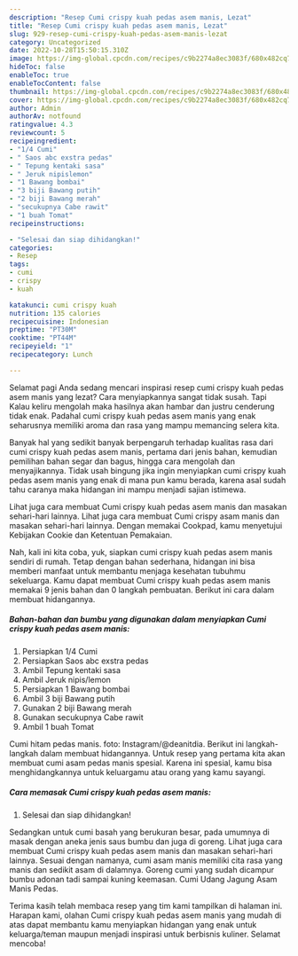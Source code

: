 ```yaml
---
description: "Resep Cumi crispy kuah pedas asem manis, Lezat"
title: "Resep Cumi crispy kuah pedas asem manis, Lezat"
slug: 929-resep-cumi-crispy-kuah-pedas-asem-manis-lezat
category: Uncategorized
date: 2022-10-28T15:50:15.310Z
image: https://img-global.cpcdn.com/recipes/c9b2274a8ec3083f/680x482cq70/cumi-crispy-kuah-pedas-asem-manis-foto-resep-utama.jpg
hideToc: false
enableToc: true
enableTocContent: false
thumbnail: https://img-global.cpcdn.com/recipes/c9b2274a8ec3083f/680x482cq70/cumi-crispy-kuah-pedas-asem-manis-foto-resep-utama.jpg
cover: https://img-global.cpcdn.com/recipes/c9b2274a8ec3083f/680x482cq70/cumi-crispy-kuah-pedas-asem-manis-foto-resep-utama.jpg
author: Admin
authorAv: notfound
ratingvalue: 4.3
reviewcount: 5
recipeingredient:
- "1/4 Cumi"
- " Saos abc exstra pedas"
- " Tepung kentaki sasa"
- " Jeruk nipislemon"
- "1 Bawang bombai"
- "3 biji Bawang putih"
- "2 biji Bawang merah"
- "secukupnya Cabe rawit"
- "1 buah Tomat"
recipeinstructions:

- "Selesai dan siap dihidangkan!"
categories:
- Resep
tags:
- cumi
- crispy
- kuah

katakunci: cumi crispy kuah 
nutrition: 135 calories
recipecuisine: Indonesian
preptime: "PT30M"
cooktime: "PT44M"
recipeyield: "1"
recipecategory: Lunch

---
```



Selamat pagi Anda sedang mencari inspirasi resep cumi crispy kuah pedas asem manis yang lezat? Cara menyiapkannya sangat tidak susah. Tapi Kalau keliru mengolah maka hasilnya akan hambar dan justru cenderung tidak enak. Padahal cumi crispy kuah pedas asem manis yang enak seharusnya memiliki aroma dan rasa yang mampu memancing selera kita.


Banyak hal yang sedikit banyak berpengaruh terhadap kualitas rasa dari cumi crispy kuah pedas asem manis, pertama dari jenis bahan, kemudian pemilihan bahan segar dan bagus, hingga cara mengolah dan menyajikannya. Tidak usah bingung jika ingin menyiapkan cumi crispy kuah pedas asem manis yang enak di mana pun kamu berada, karena asal sudah tahu caranya maka hidangan ini mampu menjadi sajian istimewa.

Lihat juga cara membuat Cumi crispy kuah pedas asem manis dan masakan sehari-hari lainnya. Lihat juga cara membuat Cumi crispy asam manis dan masakan sehari-hari lainnya. Dengan memakai Cookpad, kamu menyetujui Kebijakan Cookie dan Ketentuan Pemakaian.


Nah, kali ini kita coba, yuk, siapkan cumi crispy kuah pedas asem manis sendiri di rumah. Tetap dengan bahan sederhana, hidangan ini bisa memberi manfaat untuk membantu menjaga kesehatan tubuhmu sekeluarga. Kamu dapat membuat Cumi crispy kuah pedas asem manis memakai 9 jenis bahan dan 0 langkah pembuatan. Berikut ini cara dalam membuat hidangannya.

<!--inarticleads1-->

##### Bahan-bahan dan bumbu yang digunakan dalam menyiapkan Cumi crispy kuah pedas asem manis:

1. Persiapkan 1/4 Cumi
1. Persiapkan  Saos abc exstra pedas
1. Ambil  Tepung kentaki sasa
1. Ambil  Jeruk nipis/lemon
1. Persiapkan 1 Bawang bombai
1. Ambil 3 biji Bawang putih
1. Gunakan 2 biji Bawang merah
1. Gunakan secukupnya Cabe rawit
1. Ambil 1 buah Tomat


Cumi hitam pedas manis. foto: Instagram/@deanitdia. Berikut ini langkah-langkah dalam membuat hidangannya. Untuk resep yang pertama kita akan membuat cumi asam pedas manis spesial. Karena ini spesial, kamu bisa menghidangkannya untuk keluargamu atau orang yang kamu sayangi. 

<!--inarticleads2-->

##### Cara memasak Cumi crispy kuah pedas asem manis:


1. Selesai dan siap dihidangkan!

Sedangkan untuk cumi basah yang berukuran besar, pada umumnya di masak dengan aneka jenis saus bumbu dan juga di goreng. Lihat juga cara membuat Cumi crispy kuah pedas asem manis dan masakan sehari-hari lainnya. Sesuai dengan namanya, cumi asam manis memiliki cita rasa yang manis dan sedikit asam di dalamnya. Goreng cumi yang sudah dicampur bumbu adonan tadi sampai kuning keemasan. Cumi Udang Jagung Asam Manis Pedas. 

Terima kasih telah membaca resep yang tim kami tampilkan di halaman ini. Harapan kami, olahan Cumi crispy kuah pedas asem manis yang mudah di atas dapat membantu kamu menyiapkan hidangan yang enak untuk keluarga/teman maupun menjadi inspirasi untuk berbisnis kuliner. Selamat mencoba!
